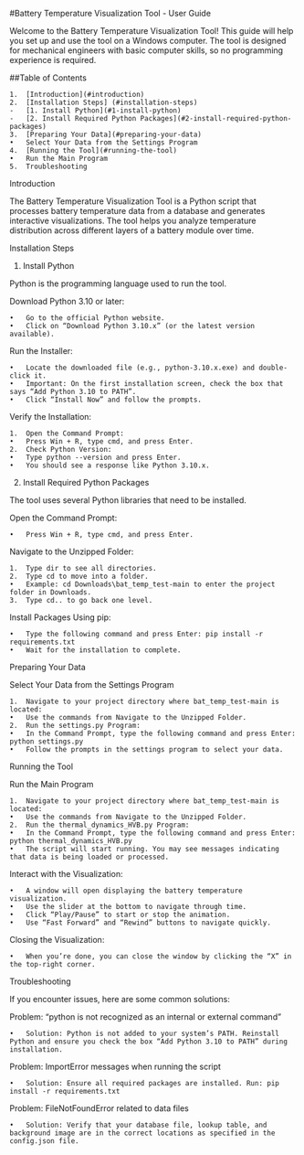 #Battery Temperature Visualization Tool - User Guide

Welcome to the Battery Temperature Visualization Tool! This guide will help you set up and use the tool on a Windows computer. The tool is designed for mechanical engineers with basic computer skills, so no programming experience is required.

##Table of Contents

	1.	[Introduction](#introduction)
	2.	[Installation Steps] (#installation-steps)
	-   [1. Install Python](#1-install-python)
    -   [2. Install Required Python Packages](#2-install-required-python-packages)
	3.	[Preparing Your Data](#preparing-your-data)
	•	Select Your Data from the Settings Program
	4.	[Running the Tool](#running-the-tool)
	•	Run the Main Program
	5.	Troubleshooting

Introduction

The Battery Temperature Visualization Tool is a Python script that processes battery temperature data from a database and generates interactive visualizations. The tool helps you analyze temperature distribution across different layers of a battery module over time.

Installation Steps

1. Install Python

Python is the programming language used to run the tool.

Download Python 3.10 or later:

	•	Go to the official Python website.
	•	Click on “Download Python 3.10.x” (or the latest version available).

Run the Installer:

	•	Locate the downloaded file (e.g., python-3.10.x.exe) and double-click it.
	•	Important: On the first installation screen, check the box that says “Add Python 3.10 to PATH”.
	•	Click “Install Now” and follow the prompts.

Verify the Installation:

	1.	Open the Command Prompt:
	•	Press Win + R, type cmd, and press Enter.
	2.	Check Python Version:
	•	Type python --version and press Enter.
	•	You should see a response like Python 3.10.x.

2. Install Required Python Packages

The tool uses several Python libraries that need to be installed.

Open the Command Prompt:

	•	Press Win + R, type cmd, and press Enter.

Navigate to the Unzipped Folder:

	1.	Type dir to see all directories.
	2.	Type cd to move into a folder.
	•	Example: cd Downloads\bat_temp_test-main to enter the project folder in Downloads.
	3.	Type cd.. to go back one level.

Install Packages Using pip:

	•	Type the following command and press Enter: pip install -r requirements.txt
    •	Wait for the installation to complete.

Preparing Your Data

Select Your Data from the Settings Program

	1.	Navigate to your project directory where bat_temp_test-main is located:
	•	Use the commands from Navigate to the Unzipped Folder.
	2.	Run the settings.py Program:
	•	In the Command Prompt, type the following command and press Enter: python settings.py
    •	Follow the prompts in the settings program to select your data.

Running the Tool

Run the Main Program

	1.	Navigate to your project directory where bat_temp_test-main is located:
	•	Use the commands from Navigate to the Unzipped Folder.
	2.	Run the thermal_dynamics_HVB.py Program:
	•	In the Command Prompt, type the following command and press Enter: python thermal_dynamics_HVB.py
    •	The script will start running. You may see messages indicating that data is being loaded or processed.

Interact with the Visualization:

	•	A window will open displaying the battery temperature visualization.
	•	Use the slider at the bottom to navigate through time.
	•	Click “Play/Pause” to start or stop the animation.
	•	Use “Fast Forward” and “Rewind” buttons to navigate quickly.

Closing the Visualization:

	•	When you’re done, you can close the window by clicking the “X” in the top-right corner.

Troubleshooting

If you encounter issues, here are some common solutions:

Problem: “python is not recognized as an internal or external command”

	•	Solution: Python is not added to your system’s PATH. Reinstall Python and ensure you check the box “Add Python 3.10 to PATH” during installation.

Problem: ImportError messages when running the script

	•	Solution: Ensure all required packages are installed. Run: pip install -r requirements.txt
Problem: FileNotFoundError related to data files

	•	Solution: Verify that your database file, lookup table, and background image are in the correct locations as specified in the config.json file.

